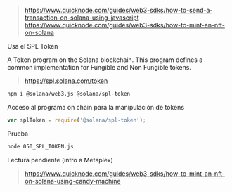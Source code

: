 

> https://www.quicknode.com/guides/web3-sdks/how-to-send-a-transaction-on-solana-using-javascript
> https://www.quicknode.com/guides/web3-sdks/how-to-mint-an-nft-on-solana

Usa el SPL Token

A Token program on the Solana blockchain.
This program defines a common implementation for Fungible and Non Fungible tokens.

> https://spl.solana.com/token



```bash
npm i @solana/web3.js @solana/spl-token
```

Acceso al programa on chain para la manipulación de tokens

```js
var splToken = require('@solana/spl-token');
```

Prueba

```bash
node 050_SPL_TOKEN.js
```

Lectura pendiente (intro a Metaplex)

> https://www.quicknode.com/guides/web3-sdks/how-to-mint-an-nft-on-solana-using-candy-machine

